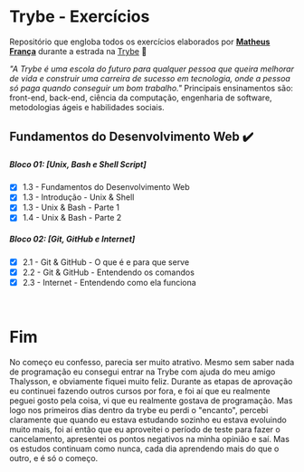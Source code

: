 # Trybe - Exercícios

Repositório que engloba todos os exercícios elaborados por __[Matheus França](https://www.linkedin.com/in/matheus-fran%C3%A7a-b0961a222/)__ durante a estrada na [Trybe](https://www.betrybe.com/) :rocket:

_"A Trybe é uma escola do futuro para qualquer pessoa que queira melhorar de vida e construir uma carreira de sucesso em tecnologia, onde a pessoa só paga quando conseguir um bom trabalho."_
Principais ensinamentos são: front-end, back-end, ciência da computação, engenharia de software, metodologias ágeis e habilidades sociais.

## Fundamentos do Desenvolvimento Web :heavy_check_mark:

##### Bloco 01: [Unix, Bash e Shell Script]
- [x] 1.3 - Fundamentos do Desenvolvimento Web
- [x] 1.3 - Introdução - Unix & Shell
- [x] 1.3 - Unix & Bash - Parte 1
- [x] 1.4 - Unix & Bash - Parte 2

##### Bloco 02: [Git, GitHub e Internet]
- [x] 2.1 - Git & GitHub  - O que é e para que serve
- [x] 2.2 - Git & GitHub - Entendendo os comandos
- [x] 2.3 - Internet - Entendendo como ela funciona

<br>

# Fim

<p> No começo eu confesso, parecia ser muito atrativo. Mesmo sem saber nada de programação eu consegui entrar na Trybe com ajuda do meu amigo Thalysson, e obviamente fiquei muito feliz. Durante as etapas de aprovação eu continuei fazendo outros cursos por fora, e foi aí que eu realmente peguei gosto pela coisa, vi que eu realmente gostava de programação. Mas logo nos primeiros dias dentro da trybe eu perdi o "encanto", percebi claramente que quando eu estava estudando sozinho eu estava evoluindo muito mais, foi aí então que eu aproveitei o período de teste para fazer o cancelamento, apresentei os pontos negativos na minha opinião e saí. Mas os estudos continuam como nunca, cada dia aprendendo mais do que o outro, e é só o começo. </p>

